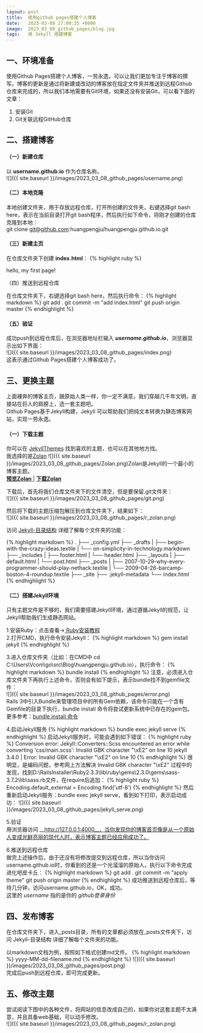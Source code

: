 ```yaml
---
layout: post
title:  使用github pages搭建个人博客
date:   2023-03-08 17:00:35 +0800
image:  2023_03_08_github_pages/blog.jpg
tags:   用 Jekyll 搭建博客
---
```

## 一、环境准备
使用Github Pages搭建个人博客，一劳永逸，可以让我们更加专注于博客的撰写。博客的更新是通过将新建或改动的博客放在指定文件夹并推送到远程Github仓库来完成的，所以我们本地需要有Git环境，如果还没有安装Git，可以看下面的文章：

1. 安装Git
2. Git关联远程GitHub仓库

## 二、搭建博客

#### （一）新建仓库
以 __username.github.io__ 作为仓库名称。<br>
![]({{ site.baseurl }}/images/2023_03_08_github_pages/username.png)

#### （二）本地克隆
本地创建文件夹，用于存放远程仓库，打开所创建的文件夹，右键选择git bash here，表示在当前目录打开git bash程序，然后执行如下命令，将刚才创建的仓库克隆到本地：<br>
git clone git@github.com:huangpengju/huangpengju.github.io.git

#### （三）新建主页
在仓库文件夹下创建 __index.html__：
{% highlight ruby %}
<!DOCTYPE html>
<html>
	<head> </head>
	<body>
	<p>hello, my first page!</p>
	</body>
</html
{% endhighlight %}

#### （四）推送到远程仓库
在仓库文件夹下，右键选择git bash here，然后执行命令：
{% highlight markdown %}
git add .
git commit -m "add index.html"
git push origin master
{% endhighlight %}

#### （五）验证
成功push到远程仓库后，在浏览器地址栏输入 *__username.github.io__*，浏览器显示出如下界面：<br>
![]({{ site.baseurl }}/images/2023_03_08_github_pages/index.png)<br>
这表示通过Github Pages搭建个人博客成功了。

## 三、更换主题
上面裸奔的博客主页，跟原始人类一样，你一定不满意，我们穿越几千年文明，直接站在巨人的肩膀上，选一套主题吧。<br>
Github Pages基于Jekyll构建，Jekyll 可以帮助我们把纯文本转换为静态博客网站，实现一劳永逸。<br>

#### （一）下载主题
你可以在 <a href="http://jekyllthemes.org/page2/">JekyllThemes</a>  找到喜欢的主题，也可以在其他地方找。<br>
我选择的是<a href="https://github.com/artemsheludko/zolan">Zolan</a>
![]({{ site.baseurl }}/images/2023_03_08_github_pages/Zolan.png)Zolan是Jekyll的一个最小的博客主题。<br>
<a href="http://artemsheludko.com/zolan/"> __预览Zolan__ </a> | <a href="https://github.com/artemsheludko/zolan/archive/master.zip"> __下载Zolan__ </a><br>


下载后，首先将我们仓库文件夹下的文件清空，但是要保留.git文件夹：<br>
![]({{ site.baseurl }}/images/2023_03_08_github_pages/git.png)

然后将下载的主题压缩包解压到仓库文件夹下，结果如下：<br>
![]({{ site.baseurl }}/images/2023_03_08_github_pages/r_zolan.png)

访问 <a href="http://jekyllcn.com/docs/structure/">Jekyll-目录结构</a> 详细了解每个文件夹的功能：

{% highlight markdown %}
.
├── _config.yml
├── _drafts
|   ├── begin-with-the-crazy-ideas.textile
|   └── on-simplicity-in-technology.markdown
├── _includes
|   ├── footer.html
|   └── header.html
├── _layouts
|   ├── default.html
|   └── post.html
├── _posts
|   ├── 2007-10-29-why-every-programmer-should-play-nethack.textile
|   └── 2009-04-26-barcamp-boston-4-roundup.textile
├── _site
├── .jekyll-metadata
└── index.html
{% endhighlight %}

#### （二）搭建Jekyll环境
只有主题文件是不够的，我们需要搭建Jekyll环境，通过遵循Jekyll的规范，让Jekyll帮助我们生成静态网站。

1.安装Ruby：点击查看→<a href="https://www.ruby-lang.org/zh_cn/documentation/installation/"> Ruby安装教程</a><br>
2.打开CMD，执行命令安装Jekyll：
{% highlight markdown %}
gem install jekyll
{% endhighlight %}

3.进入仓库文件夹（比如：在CMD中 cd C:\Users\Vcom\go\src\Blog\huangpengju.github.io），执行命令：
{% highlight markdown %}
bundle install
{% endhighlight %}
注意，必须进入仓库文件夹下再执行上述命令，否则会有如下提示，表示bundle找不到gemfile文件：<br>
![]({{ site.baseurl }}/images/2023_03_08_github_pages/error.png)<br>
Rails 3中引入Bundle来管理项目中的所有Gem依赖，该命令只能在一个含有Gemfile的目录下执行，bundle install 命令将尝试更新系统中已存在的gem包。更多参考：<a href="https://blog.csdn.net/huaishu/article/details/38778777">bundle install 命令</a>

4.启动Jekyll服务
{% highlight markdown %}
bundle exec jekyll serve
{% endhighlight %}
启动Jekyll服务时，可能会遇到如下错误：
{% highlight ruby %}
 Conversion error: Jekyll::Converters::Scss encountered an error
  while converting 'css/main.scss':
                    Invalid GBK character "\xE2" on line 10
jekyll 3.4.0 | Error:  Invalid GBK character "\xE2" on line 10
{% endhighlight %}
很明显，是编码问题，参考网上方法解决 Invalid GBK character "\xE2" 过程中的发现，找到D:\RailsInstaller\Ruby2.3.3\lib\ruby\gems\2.3.0\gems\sass-3.7.2\lib\sass.rb文件，在require后追加：
{% highlight ruby %}
Encoding.default_external = Encoding.find('utf-8')
{% endhighlight %}
然后重新启动Jekyll服务：bundle exec jekyll serve，看到如下打印，表示启动成功：
![]({{ site.baseurl }}/images/2023_03_08_github_pages/jekyll_serve.png)

5.验证<br>
用浏览器访问 __http://127.0.0.1:4000__，当你发现你的博客首页像是从一个原始人变成光鲜亮丽的现代人时，表示博客主题已经应用成功了。

6.推送到远程仓库<br>
做完上述操作后，由于还没有将修改提交到远程仓库，所以当你访问username.github.io时，你看到的还是一个光溜溜的原始人，执行以下命令完成进化吧皮卡丘：
{% highlight markdown %}
git add .
git commit -m "apply theme"
git push origin master
{% endhighlight %}
成功推送到远程仓库后，等待几分钟，访问username.github.io，OK，成功。<br>
这里的 *username* 指的是你的 *github登录身份*

## 四、发布博客
在仓库文件夹下，进入_posts目录，所有的文章都必须放在_posts文件夹下，访问 Jekyll-目录结构 详细了解每个文件夹的功能。

以markdown文档为例，按照如下格式创建md文件。
{% highlight markdown %}
yyyy-MM-dd-filename.md
{% endhighlight %}
![]({{ site.baseurl }}/images/2023_03_08_github_pages/post.png)<br>
完成后push到远程仓库，即可完成更新。

## 五、修改主题
尝试阅读下图中的各种文件，将网站的信息改成自己的，如果你对这套主题不太满意，并且具备web基础，可以动手修改。<br>
![]({{ site.baseurl }}/images/2023_03_08_github_pages/r_zolan.png)